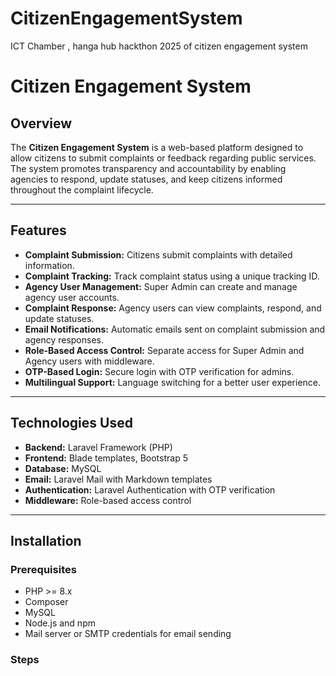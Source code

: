 # CitizenEngagementSystem
ICT Chamber , hanga hub hackthon 2025 of citizen engagement system


# Citizen Engagement System

## Overview

The **Citizen Engagement System** is a web-based platform designed to allow citizens to submit complaints or feedback regarding public services. The system promotes transparency and accountability by enabling agencies to respond, update statuses, and keep citizens informed throughout the complaint lifecycle.

---

## Features

- **Complaint Submission:** Citizens submit complaints with detailed information.
- **Complaint Tracking:** Track complaint status using a unique tracking ID.
- **Agency User Management:** Super Admin can create and manage agency user accounts.
- **Complaint Response:** Agency users can view complaints, respond, and update statuses.
- **Email Notifications:** Automatic emails sent on complaint submission and agency responses.
- **Role-Based Access Control:** Separate access for Super Admin and Agency users with middleware.
- **OTP-Based Login:** Secure login with OTP verification for admins.
- **Multilingual Support:** Language switching for a better user experience.

---

## Technologies Used

- **Backend:** Laravel Framework (PHP)
- **Frontend:** Blade templates, Bootstrap 5
- **Database:** MySQL
- **Email:** Laravel Mail with Markdown templates
- **Authentication:** Laravel Authentication with OTP verification
- **Middleware:** Role-based access control

---

## Installation

### Prerequisites

- PHP >= 8.x
- Composer
- MySQL
- Node.js and npm
- Mail server or SMTP credentials for email sending

### Steps
 
